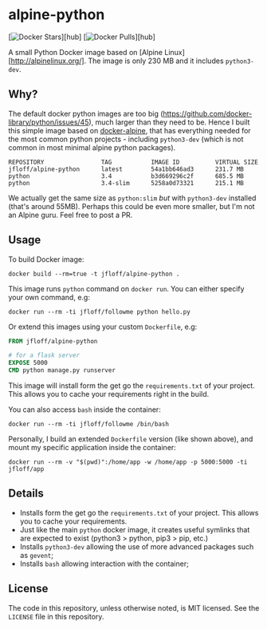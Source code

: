 # alpine-python

[![Docker Stars](https://img.shields.io/docker/stars/jfloff/alpine-python.svg)][hub]
[![Docker Pulls](https://img.shields.io/docker/pulls/jfloff/alpine-python.svg)][hub]

A small Python Docker image based on [Alpine Linux][http://alpinelinux.org/]. The image is only 230 MB and it includes `python3-dev`.

## Why?

The default docker python images are too big (https://github.com/docker-library/python/issues/45), much larger than they need to be. Hence I built this simple image based on [docker-alpine](https://github.com/gliderlabs/docker-alpine), that has everything needed for the most common python projects - including `python3-dev` (which is not common in most minimal alpine python packages).

```
REPOSITORY                TAG           IMAGE ID          VIRTUAL SIZE
jfloff/alpine-python      latest        54a1bb646ad3      231.7 MB
python                    3.4           b3d669296c2f      685.5 MB
python                    3.4-slim      5258a0d73321      215.1 MB
```

We actually get the same size as `python:slim` *but* with `python3-dev` installed (that's around 55MB). Perhaps this could be even more smaller, but I'm not an Alpine guru. Feel free to post a PR.

## Usage

To build Docker image:
```shell
docker build --rm=true -t jfloff/alpine-python .
```

This image runs `python` command on `docker run`. You can either specify your own command, e.g:
```shell
docker run --rm -ti jfloff/followme python hello.py
```

Or extend this images using your custom `Dockerfile`, e.g:
```dockerfile
FROM jfloff/alpine-python

# for a flask server
EXPOSE 5000
CMD python manage.py runserver
```

This image will install form the get go the `requirements.txt` of your project. This allows you to cache your requirements right in the build.

You can also access `bash` inside the container:
```shell
docker run --rm -ti jfloff/followme /bin/bash
```

Personally, I build an extended `Dockerfile` version (like shown above), and mount my specific application inside the container:
```shell
docker run --rm -v "$(pwd)":/home/app -w /home/app -p 5000:5000 -ti jfloff/app
```


## Details
* Installs form the get go the `requirements.txt` of your project. This allows you to cache your requirements.
* Just like the main `python` docker image, it creates useful symlinks that are expected to exist (python3 > python, pip3 > pip, etc.)
* Installs `python3-dev` allowing the use of more advanced packages such as `gevent`;
* Installs `bash` allowing interaction with the container;


## License

The code in this repository, unless otherwise noted, is MIT licensed. See the `LICENSE` file in this repository.
